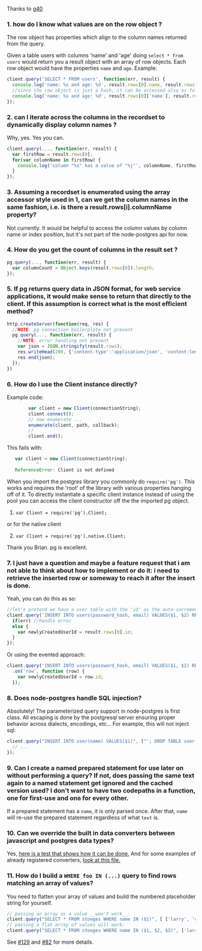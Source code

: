 Thanks to [g40](https://github.com/g40)

### 1. how do I know what values are on the row object ? ###

The row object has properties which align to the column names returned from the query.

Given a table users with columns 'name' and 'age' doing `select * from users` would return you a result object with an array of row objects.  Each row object would have the properties `name` and `age`.  Example:

```js
client.query('SELECT * FROM users', function(err, result) {
  console.log('name: %s and age: %d', result.rows[0].name, result.rows[0].age);
  //since the row object is just a hash, it can be accessed also as follows
  console.log('name: %s and age: %d', result.rows[0]['name'], result.rows[0]['age']);
});
```

### 2. can I iterate across the columns in the recordset to dynamically display column names ? ###

Why, yes.  Yes you can.

```js
client.query(..., function(err, result) { 
  var firstRow = result.rows[0];
  for(var columnName in firstRow) {
    console.log('column "%s" has a value of "%j"', columnName, firstRow[columnName]);
  }
});
```

### 3. Assuming a recordset is enumerated using the array accessor style used in 1, can we get the column names in the same fashion, i.e. is there a result.rows[i].columnName property? ###

Not currently.  It would be helpful to access the column values by column name or index position, but it's not part of the node-postgres api for now.

### 4. How do you get the count of columns in the result set ? ###

```js
pg.query(..., function(err, result) {
  var columnCount = Object.keys(result.rows[0]).length;
});
```

### 5. If pg returns query data in JSON format, for web service applications, it would make sense to return that directly to the client. If this assumption is correct what is the most efficient method? ###

```js
http.createServer(function(req, res) {
  //NOTE: pg connection boilerplate not present
  pg.query(..., function(err, result) {
    //NOTE: error handling not present
    var json = JSON.stringify(result.rows);
    res.writeHead(200, {'content-type':'application/json', 'content-length':json.length}); 
    res.end(json);
  });
})
```
### 6. How do I use the Client instance directly? ###

Example code:

```js
        var client = new Client(connectionString);
        client.connect();
        // now enumerate ...
        enumerate(client, path, callback);
        //
        client.end();
```
This fails with:

```js
   var client = new Client(connectionString);
           ^
   ReferenceError: Client is not defined
```
When you import the postgres library you commonly do `require('pg')`.  This works and requires the 'root' of the library with various properties hanging off of it.  To directly instantiate a specific client instance instead of using the pool you can access the client constructor off the the imported pg object.

1.  `var Client = require('pg').Client;`

or for the native client

2.  `var Client = require('pg').native.Client;`

Thank you Brian. pg is excellent.


### 7. I just have a question and maybe a feature request that i am not able to think about how to implement or do it: i need to retrieve the inserted row or someway to reach it after the insert is done.

Yeah, you can do this as so: 

```js
//let's pretend we have a user table with the 'id' as the auto-incrementing primary key
client.query('INSERT INTO users(password_hash, email) VALUES($1, $2) RETURNING id', function(err, result) {
  if(err) //handle error
  else {
    var newlyCreatedUserId = result.rows[0].id;
  }
});
```

Or using the evented approach:

```js
client.query('INSERT INTO users(password_hash, email) VALUES($1, $2) RETURNING id')
  .on('row', function (row) {
    var newlyCreatedUserId = row.id;
  });
```

### 8. Does node-postgres handle SQL injection?

Absolutely! The parameterized query support in node-postgres is first class. All escaping is done by the postgresql server ensuring proper behavior across dialects, encodings, etc...  For example, this will not inject sql:

```js
client.query("INSERT INTO user(name) VALUES($1)", ["'; DROP TABLE user;"], function (err, result) {
  // ...
});
```


### 9. Can I create a named prepared statement for use later on without performing a query? If not, does passing the same text again to a named statement get ignored and the cached version used? I don't want to have two codepaths in a function, one for first-use and one for every other. 

If a prepared statement has a `name`, it is only parsed once.  After that, `name` will re-use the prepared statement regardless of what `text` is.

### 10. Can we override the built in data converters between javascript and postgres data types? 

Yes, [here is a test that shows how it can be done.](https://github.com/brianc/node-postgres/blob/master/test/integration/client/huge-numeric-tests.js#L6) And for some examples of already registered converters, [look at this file.](https://github.com/brianc/node-postgres/blob/master/lib/textParsers.js)


### 11. How do I build a `WHERE foo IN (...)` query to find rows matching an array of values?

You need to flatten your array of values and build the numbered placeholder string for yourself. 

```javascript
// passing an array as a value __won't work__:
client.query("SELECT * FROM stooges WHERE name IN ($1)", [ ['larry', 'curly', 'moe'] ], ...);
// passing a flat array of values will work:
client.query("SELECT * FROM stooges WHERE name IN ($1, $2, $3)", ['larry', 'curly', 'moe'], ...);
```

See [#129](https://github.com/brianc/node-postgres/issues/129) and [#82](https://github.com/brianc/node-postgres/issues/82) for more details.